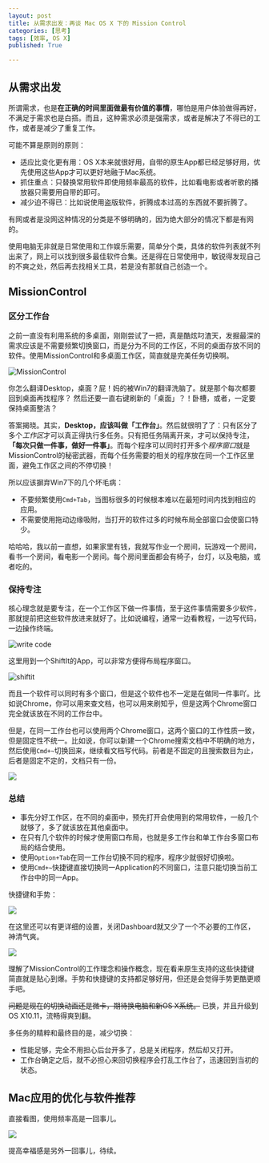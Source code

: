 ```yaml
---
layout: post
title: 从需求出发：再谈 Mac OS X 下的 Mission Control
categories: [思考]
tags: [效率, OS X]
published: True

---
```


## 从需求出发

所谓需求，也是**在正确的时间里面做最有价值的事情**，哪怕是用户体验做得再好，不满足于需求也是白搭。而且，这种需求必须是强需求，或者是解决了不得已的工作，或者是减少了重复工作。

可能不算是原则的原则：

- 适应比变化更有用：OS X本来就很好用，自带的原生App都已经足够好用，优先使用这些App才可以更好地融于Mac系统。
- 抓住重点：只替换常用软件即使用频率最高的软件，比如看电影或者听歌的播放器只需要用自带的即可。
- 减少迫不得已：比如说使用盗版软件，折腾成本过高的东西就不要折腾了。

有网或者是没网这种情况的分类是不够明确的，因为绝大部分的情况下都是有网的。

使用电脑无非就是日常使用和工作娱乐需要，简单分个类，具体的软件列表就不列出来了，网上可以找到很多最佳软件合集。还是得在日常使用中，敏锐得发现自己的不爽之处，然后再去找相关工具，若是没有那就自己创造一个。

## MissionControl

### 区分工作台

之前一直没有利用系统的多桌面，刚刚尝试了一把，真是酷炫叼渣天，发掘最深的需求应该是不需要频繁切换窗口，而是分为不同的工作区，不同的桌面存放不同的软件。使用MissionControl和多桌面工作区，简直就是完美任务切换啊。

![MissionControl](http://7xjbdq.com1.z0.glb.clouddn.com/MissionControl.jpg)

你怎么翻译Desktop，桌面？屁！妈的被Win7的翻译洗脑了。就是那个每次都要回到桌面再找程序？ 然后还要一直右键刷新的「桌面」？！卧槽，或者，一定要保持桌面整洁？

答案揭晓。其实，**Desktop，应该叫做「工作台」**。然后就很明了了：只有区分了多个*工作区*才可以真正得执行多任务。只有把任务隔离开来，才可以保持专注，**「每次只做一件事，做好一件事」**。而每个程序可以同时打开多个*程序窗口*就是MissionControl的秘密武器，而每个任务需要的相关的程序放在同一个工作区里面，避免工作区之间的不停切换！

所以应该摒弃Win7下的几个坏毛病：

- 不要频繁使用`Cmd+Tab`，当图标很多的时候根本难以在最短时间内找到相应的应用。
- 不需要使用拖动边缘吸附，当打开的软件过多的时候布局全部窗口会使窗口特少。

哈哈哈，我以前一直想，如果家里有钱，我就写作业一个房间，玩游戏一个房间，看书一个房间，看电影一个房间。每个房间里面都会有椅子，台灯，以及电脑，或者吃的。

### 保持专注

核心理念就是要专注，在一个工作区下做一件事情，至于这件事情需要多少软件，那就提前把这些软件放进来就好了。比如说编程，通常一边看教程，一边写代码，一边操作终端。

![write code](http://7xjbdq.com1.z0.glb.clouddn.com/write%20code.jpg)

这里用到一个ShiftIt的App，可以非常方便得布局程序窗口。

![shiftit](http://7xjbdq.com1.z0.glb.clouddn.com/images/2016/1468227896312.png)

而且一个软件可以同时有多个窗口，但是这个软件也不一定是在做同一件事吖。比如说Chrome，你可以用来查文档，也可以用来刷知乎，但是这两个Chrome窗口完全就该放在不同的工作台中。

但是，在同一工作台也可以使用两个Chrome窗口，这两个窗口的工作性质一致，但是固定性不统一。比如说，你可以新建一个Chrome搜索文档中不明确的地方，然后使用`Cmd+~`切换回来，继续看文档写代码。前者是不固定的且搜索数目为止，后者是固定不定的，文档只有一份。

![](http://7xjbdq.com1.z0.glb.clouddn.com/search.jpg)

### 总结

- 事先分好工作区，在不同的桌面中，预先打开会使用到的常用软件，一般几个就够了，多了就该放在其他桌面中。
- 在只有几个软件的时候才使用窗口布局，也就是多工作台和单工作台多窗口布局的结合使用。
- 使用`Option+Tab`在同一工作台切换不同的程序，程序少就很好切换啦。
- 使用`Cmd+~`快捷键直接切换同一Application的不同窗口，注意只能切换当前工作台中的同一App。

快捷键和手势：

![](http://7xjbdq.com1.z0.glb.clouddn.com/Screenshot%202015-07-13%2023.49.22.png)

在这里还可以有更详细的设置，关闭Dashboard就又少了一个不必要的工作区，神清气爽。

![](http://7xjbdq.com1.z0.glb.clouddn.com/shortcut%20for%20MissionControl.jpg)

理解了MissionControl的工作理念和操作概念，现在看来原生支持的这些快捷键简直就是贴心到爆。手势和快捷键的支持都足够好用，但还是会觉得手势更酷更顺手吧。

~~问题是现在的切换动画还是微卡，期待换电脑和新OS X系统。~~ 已换，并且升级到OS X10.11，流畅得爽到翻。

多任务的精粹和最终目的是，减少切换：

- 性能足够，完全不用担心后台开多了，总是关闭程序，然后却又打开。
- 工作台确定之后，就不必担心来回切换程序会打乱工作台了，迅速回到当初的状态。

## Mac应用的优化与软件推荐

直接看图，使用频率高是一回事儿。

![](http://7xjbdq.com1.z0.glb.clouddn.com/software_summary.png)

提高幸福感是另外一回事儿，待续。